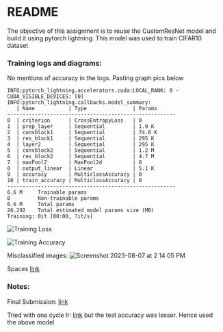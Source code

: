 # README

The objective of this assignment is to reuse the CustomResNet model and build it using pytorch lightning. This model was used to train CIFAR10 dataset  

### Training logs and diagrams: 

No mentions of accuracy in the logs. Pasting graph pics below

```
INFO:pytorch_lightning.accelerators.cuda:LOCAL_RANK: 0 - CUDA_VISIBLE_DEVICES: [0]
INFO:pytorch_lightning.callbacks.model_summary:
   | Name           | Type               | Params
-------------------------------------------------------
0  | criterion      | CrossEntropyLoss   | 0     
1  | prep_layer     | Sequential         | 1.9 K 
2  | convblock1     | Sequential         | 74.0 K
3  | res_block1     | Sequential         | 295 K 
4  | layer2         | Sequential         | 295 K 
5  | convblock2     | Sequential         | 1.2 M 
6  | res_block2     | Sequential         | 4.7 M 
7  | maxPool2       | MaxPool2d          | 0     
8  | output_linear  | Linear             | 5.1 K 
9  | accuracy       | MulticlassAccuracy | 0     
10 | train_accuracy | MulticlassAccuracy | 0     
-------------------------------------------------------
6.6 M     Trainable params
0         Non-trainable params
6.6 M     Total params
26.292    Total estimated model params size (MB)
Training: 0it [00:00, ?it/s]
```

![Training Loss](https://github.com/sagawritescode/ERAAssignment12/assets/45040561/90017128-9c83-47a4-9222-4bf340933002)

![Training Accuracy](https://github.com/sagawritescode/ERAAssignment12/assets/45040561/6ac37ca8-7b84-4f24-9665-ca13a1b88c3f)

Misclassified images: 
![Screenshot 2023-08-07 at 2 14 05 PM](https://github.com/sagawritescode/ERAAssignment12/assets/45040561/b9cffe58-0370-438c-a89d-83a3ea9e0007)

Spaces [link](https://huggingface.co/spaces/samundarcodes101/ResnetLightning2/blob/main/app.py)

### Notes:

Final Submission: [link](https://github.com/sagawritescode/ERAAssignment12/blob/main/ERA_V1_Assignment_12.ipynb)

Tried with one cycle lr: [link](https://github.com/sagawritescode/ERAAssignment12/blob/main/ERA_V1_Assignment_12_1cycleLR.ipynb) but the test accuracy was lesser. Hence used the above model
